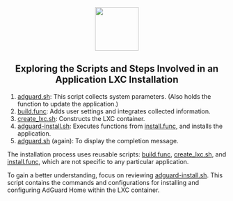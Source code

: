 <div align="center">
<img src="https://raw.githubusercontent.com/BennyExtreme/ProxmoxVE/main/misc/images/logo.png" height="100px" />
</div>
<h2><div align="center">Exploring the Scripts and Steps Involved in an Application LXC Installation</div></h2>

1) [adguard.sh](https://github.com/BennyExtreme/ProxmoxVE/blob/main/ct/adguard.sh): This script collects system parameters. (Also holds the function to update the application.)
2) [build.func](https://github.com/BennyExtreme/ProxmoxVE/blob/main/misc/build.func): Adds user settings and integrates collected information.
3) [create_lxc.sh](https://github.com/BennyExtreme/ProxmoxVE/blob/main/misc/create_lxc.sh): Constructs the LXC container.
4) [adguard-install.sh](https://github.com/BennyExtreme/ProxmoxVE/blob/main/install/adguard-install.sh): Executes functions from [install.func](https://github.com/BennyExtreme/ProxmoxVE/blob/main/misc/install.func), and installs the application.
5) [adguard.sh](https://github.com/BennyExtreme/ProxmoxVE/blob/main/ct/adguard.sh) (again): To display the completion message.

The installation process uses reusable scripts: [build.func](https://github.com/BennyExtreme/ProxmoxVE/blob/main/misc/build.func), [create_lxc.sh](https://github.com/BennyExtreme/ProxmoxVE/blob/main/misc/create_lxc.sh), and [install.func](https://github.com/BennyExtreme/ProxmoxVE/blob/main/misc/install.func), which are not specific to any particular application.

To gain a better understanding, focus on reviewing [adguard-install.sh](https://github.com/BennyExtreme/ProxmoxVE/blob/main/install/adguard-install.sh). This script contains the commands and configurations for installing and configuring AdGuard Home within the LXC container.
